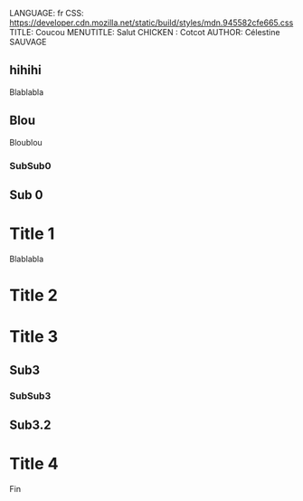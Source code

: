 
LANGUAGE: fr
CSS: https://developer.cdn.mozilla.net/static/build/styles/mdn.945582cfe665.css
TITLE: Coucou
MENUTITLE: Salut
CHICKEN : Cotcot
AUTHOR: Célestine SAUVAGE

## hihihi
Blablabla
## Blou
Bloublou 
### SubSub0
## Sub 0
# Title 1
Blablabla
# Title 2
# Title 3
## Sub3
### SubSub3
## Sub3.2
# Title 4
Fin
